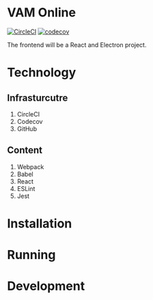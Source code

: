# VAM Online
[![CircleCI](https://circleci.com/gh/mackiedrew/vam-online.svg?style=svg&circle-token=383514250cad12e2dde115ce5af3225907b390f2)](https://circleci.com/gh/mackiedrew/vam-online)
[![codecov](https://codecov.io/gh/mackiedrew/vam-online/branch/master/graph/badge.svg?token=7cyF0ihR2C)](https://codecov.io/gh/mackiedrew/vam-online)

The frontend will be a React and Electron project.

# Technology

## Infrasturcutre
1. CircleCI 
2. Codecov
3. GitHub

## Content
1. Webpack
2. Babel
3. React
4. ESLint
5. Jest

# Installation

# Running

# Development